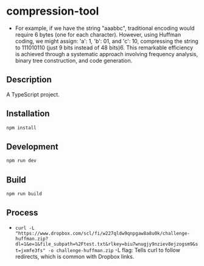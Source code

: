 # compression-tool

- For example, if we have the string "aaabbc", traditional encoding would require 6 bytes (one for each character). However, using Huffman coding, we might assign: 'a': 1, 'b': 01, and 'c': 10, compressing the string to 111010110 (just 9 bits instead of 48 bits)6. This remarkable efficiency is achieved through a systematic approach involving frequency analysis, binary tree construction, and code generation.

## Description

A TypeScript project.

## Installation

```bash
npm install
```

## Development

```bash
npm run dev
```

## Build

```bash
npm run build
```

## Process

- `curl -L "https://www.dropbox.com/scl/fi/w227qldw9qnpgaw8a8u0k/challenge-huffman.zip?dl=1&e=1&file_subpath=%2Ftest.txt&rlkey=biu7wnugjy9nziev8ejzogsm9&st=jxmfe3fs" -o challenge-huffman.zip` -L flag: Tells curl to follow redirects, which is common with Dropbox links.
